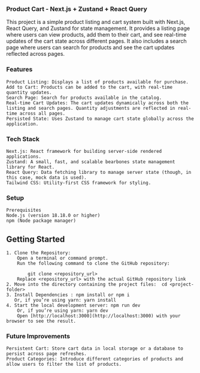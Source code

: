 ### Product Cart - Next.js + Zustand + React Query

This project is a simple product listing and cart system built with Next.js, React Query, and Zustand for state management. It provides a listing page where users can view products, add them to their cart, and see real-time updates of the cart state across different pages. It also includes a search page where users can search for products and see the cart updates reflected across pages.

### Features
    Product Listing: Displays a list of products available for purchase.
    Add to Cart: Products can be added to the cart, with real-time quantity updates.
    Search Page: Search for products available in the catalog.
    Real-time Cart Updates: The cart updates dynamically across both the listing and search pages. Quantity adjustments are reflected in real-time across all pages.
    Persisted State: Uses Zustand to manage cart state globally across the application.

### Tech Stack
    Next.js: React framework for building server-side rendered applications.
    Zustand: A small, fast, and scalable bearbones state management library for React.
    React Query: Data fetching library to manage server state (though, in this case, mock data is used).
    Tailwind CSS: Utility-first CSS framework for styling.

### Setup
    Prerequisites
    Node.js (version 18.18.0 or higher)
    npm (Node package manager)


## Getting Started
    
    1. Clone the Repository:
        Open a terminal or command prompt.
        Run the following command to clone the GitHub repository:
        
            git clone <repository_url>
        Replace <repository_url> with the actual GitHub repository link
    2. Move into the directory containing the project files:  cd <project-folder>
    3. Install Dependencies : npm install or npm i
       Or, if you’re using yarn: yarn install
    4. Start the local development server: npm run dev
        Or, if you’re using yarn: yarn dev
        Open [http://localhost:3000](http://localhost:3000) with your browser to see the result.

### Future Improvements
    Persistent Cart: Store cart data in local storage or a database to persist across page refreshes.
    Product Categories: Introduce different categories of products and allow users to filter the list of products.
